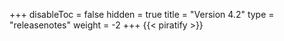 +++
disableToc = false
hidden = true
title = "Version 4.2"
type = "releasenotes"
weight = -2
+++
{{< piratify >}}
